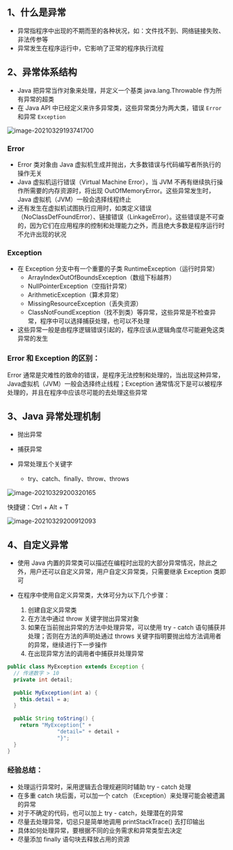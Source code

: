 ## 1、什么是异常

- 异常指程序中出现的不期而至的各种状况，如：文件找不到、网络链接失败、非法传参等
- 异常发生在程序运行中，它影响了正常的程序执行流程



## 2、异常体系结构

- Java 把异常当作对象来处理，并定义一个基类 java.lang.Throwable 作为所有异常的超类
- 在 Java API 中已经定义来许多异常类，这些异常类分为两大类，错误 ``Error`` 和异常 ``Exception``

![image-20210329193741700](https://cdn.jsdelivr.net/gh/wangtao-Allen/images//img/image-20210329193741700.png)

### Error

- Error 类对象由 Java 虚拟机生成并抛出，大多数错误与代码编写者所执行的操作无关
- Java 虚拟机运行错误（Virtual Machine Error），当 JVM 不再有继续执行操作所需要的内存资源时，将出现 OutOfMemoryError。这些异常发生时，Java 虚拟机（JVM）一般会选择线程终止
- 还有发生在虚拟机试图执行应用时，如类定义错误（NoClassDefFoundError）、链接错误（LinkageError）。这些错误是不可查的，因为它们在应用程序的控制和处理能力之外，而且绝大多数是程序运行时不允许出现的状况



### Exception

- 在 Exception 分支中有一个重要的子类 RuntimeException（运行时异常）
	- ArrayIndexOutOfBoundsException（数组下标越界）
	- NullPointerException（空指针异常）
	- ArithmeticException（算术异常）
	- MissingResourceException（丢失资源）
	- ClassNotFoundException（找不到类）等异常，这些异常是不检查异常，程序中可以选择捕获处理，也可以不处理
- 这些异常一般是由程序逻辑错误引起的，程序应该从逻辑角度尽可能避免这类异常的发生



### Error 和 Exception 的区别：

Error 通常是灾难性的致命的错误，是程序无法控制和处理的，当出现这种异常，Java虚拟机（JVM）一般会选择终止线程；Exception 通常情况下是可以被程序处理的，并且在程序中应该尽可能的去处理这些异常



## 3、Java 异常处理机制

- 抛出异常
- 捕获异常



- 异常处理五个关键字
	- try、catch、finally、throw、throws

![image-20210329200320165](https://cdn.jsdelivr.net/gh/wangtao-Allen/images//img/image-20210329200320165.png)

快捷键：Ctrl + Alt + T

![image-20210329200912093](https://cdn.jsdelivr.net/gh/wangtao-Allen/images//img/image-20210329200912093.png)



## 4、自定义异常

- 使用 Java 内置的异常类可以描述在编程时出现的大部分异常情况，除此之外，用户还可以自定义异常，用户自定义异常类，只需要继承 Exception 类即可



- 在程序中使用自定义异常类，大体可分为以下几个步骤：
	1. 创建自定义异常类
	2. 在方法中通过 throw 关键字抛出异常对象
	3. 如果在当前抛出异常的方法中处理异常，可以使用 try - catch 语句捕获并处理；否则在方法的声明处通过 throws 关键字指明要抛出给方法调用者的异常，继续进行下一步操作
	4. 在出现异常方法的调用者中捕获并处理异常

```java
public class MyException extends Exception {
  // 传递数字 > 10
  private int detail;
  
  public MyException(int a) {
    this.detail = a;
  }
  
  public String toString() {
    return "MyException{" +
      			"detail=" + detail + 
      			"}";
  }
}
```



### 经验总结：

- 处理运行异常时，采用逻辑去合理规避同时辅助 try - catch 处理
- 在多重 catch 块后面，可以加一个 catch （Exception）来处理可能会被遗漏的异常
- 对于不确定的代码，也可以加上 try - catch，处理潜在的异常
- 尽量去处理异常，切忌只是简单地调用 printStackTrace() 去打印输出
- 具体如何处理异常，要根据不同的业务需求和异常类型去决定
- 尽量添加 finally 语句块去释放占用的资源